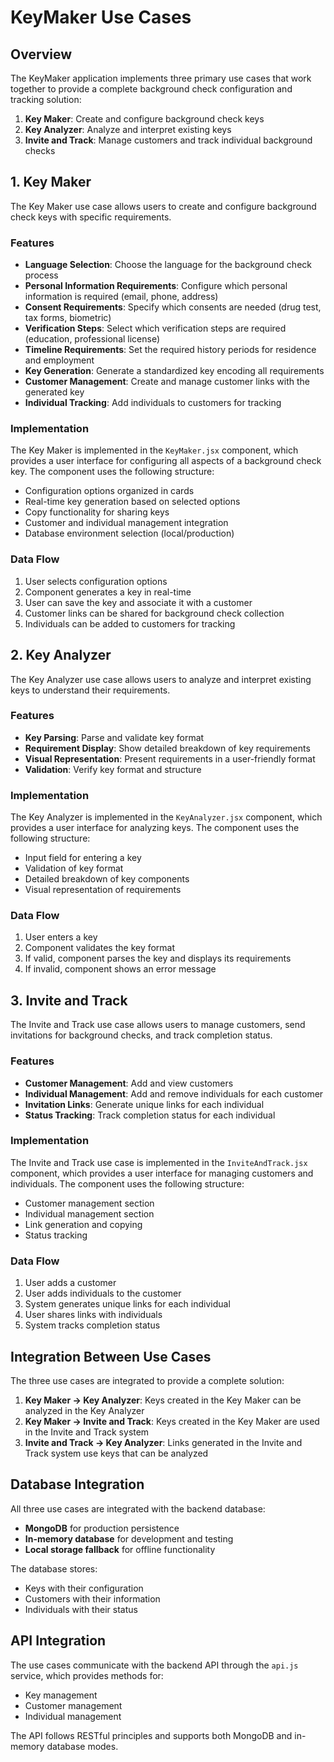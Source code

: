 # KeyMaker Use Cases

## Overview

The KeyMaker application implements three primary use cases that work together to provide a complete background check configuration and tracking solution:

1. **Key Maker**: Create and configure background check keys
2. **Key Analyzer**: Analyze and interpret existing keys
3. **Invite and Track**: Manage customers and track individual background checks

## 1. Key Maker

The Key Maker use case allows users to create and configure background check keys with specific requirements.

### Features

- **Language Selection**: Choose the language for the background check process
- **Personal Information Requirements**: Configure which personal information is required (email, phone, address)
- **Consent Requirements**: Specify which consents are needed (drug test, tax forms, biometric)
- **Verification Steps**: Select which verification steps are required (education, professional license)
- **Timeline Requirements**: Set the required history periods for residence and employment
- **Key Generation**: Generate a standardized key encoding all requirements
- **Customer Management**: Create and manage customer links with the generated key
- **Individual Tracking**: Add individuals to customers for tracking

### Implementation

The Key Maker is implemented in the `KeyMaker.jsx` component, which provides a user interface for configuring all aspects of a background check key. The component uses the following structure:

- Configuration options organized in cards
- Real-time key generation based on selected options
- Copy functionality for sharing keys
- Customer and individual management integration
- Database environment selection (local/production)

### Data Flow

1. User selects configuration options
2. Component generates a key in real-time
3. User can save the key and associate it with a customer
4. Customer links can be shared for background check collection
5. Individuals can be added to customers for tracking

## 2. Key Analyzer

The Key Analyzer use case allows users to analyze and interpret existing keys to understand their requirements.

### Features

- **Key Parsing**: Parse and validate key format
- **Requirement Display**: Show detailed breakdown of key requirements
- **Visual Representation**: Present requirements in a user-friendly format
- **Validation**: Verify key format and structure

### Implementation

The Key Analyzer is implemented in the `KeyAnalyzer.jsx` component, which provides a user interface for analyzing keys. The component uses the following structure:

- Input field for entering a key
- Validation of key format
- Detailed breakdown of key components
- Visual representation of requirements

### Data Flow

1. User enters a key
2. Component validates the key format
3. If valid, component parses the key and displays its requirements
4. If invalid, component shows an error message

## 3. Invite and Track

The Invite and Track use case allows users to manage customers, send invitations for background checks, and track completion status.

### Features

- **Customer Management**: Add and view customers
- **Individual Management**: Add and remove individuals for each customer
- **Invitation Links**: Generate unique links for each individual
- **Status Tracking**: Track completion status for each individual

### Implementation

The Invite and Track use case is implemented in the `InviteAndTrack.jsx` component, which provides a user interface for managing customers and individuals. The component uses the following structure:

- Customer management section
- Individual management section
- Link generation and copying
- Status tracking

### Data Flow

1. User adds a customer
2. User adds individuals to the customer
3. System generates unique links for each individual
4. User shares links with individuals
5. System tracks completion status

## Integration Between Use Cases

The three use cases are integrated to provide a complete solution:

1. **Key Maker → Key Analyzer**: Keys created in the Key Maker can be analyzed in the Key Analyzer
2. **Key Maker → Invite and Track**: Keys created in the Key Maker are used in the Invite and Track system
3. **Invite and Track → Key Analyzer**: Links generated in the Invite and Track system use keys that can be analyzed

## Database Integration

All three use cases are integrated with the backend database:

- **MongoDB** for production persistence
- **In-memory database** for development and testing
- **Local storage fallback** for offline functionality

The database stores:
- Keys with their configuration
- Customers with their information
- Individuals with their status

## API Integration

The use cases communicate with the backend API through the `api.js` service, which provides methods for:

- Key management
- Customer management
- Individual management

The API follows RESTful principles and supports both MongoDB and in-memory database modes.
